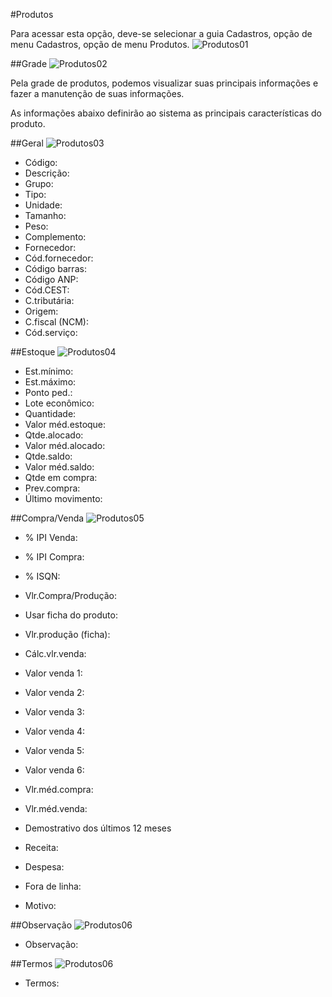 #Produtos

Para acessar esta opção, deve-se selecionar a guia Cadastros, opção de menu Cadastros, opção de menu Produtos.
![Produtos01](https://raw.githubusercontent.com/netforcews/docs-erp/master/cadastro/imgs/Produtos01.png)

##Grade
![Produtos02](https://raw.githubusercontent.com/netforcews/docs-erp/master/cadastro/imgs/Produtos02.png)

Pela grade de produtos, podemos visualizar suas principais informações e fazer a manutenção de suas informações.


As informações abaixo definirão ao sistema as principais características do produto.

##Geral
![Produtos03](https://raw.githubusercontent.com/netforcews/docs-erp/master/cadastro/imgs/Produtos03.png)

- Código:
- Descrição:
- Grupo:
- Tipo:
- Unidade:
- Tamanho:
- Peso:
- Complemento:
- Fornecedor:
- Cód.fornecedor:
- Código barras:
- Código ANP:
- Cód.CEST:
- C.tributária:
- Origem:
- C.fiscal (NCM):
- Cód.serviço:

##Estoque
![Produtos04](https://raw.githubusercontent.com/netforcews/docs-erp/master/cadastro/imgs/Produtos04.png)

- Est.mínimo:
- Est.máximo:
- Ponto ped.:
- Lote econômico:
- Quantidade:
- Valor méd.estoque:
- Qtde.alocado:
- Valor méd.alocado:
- Qtde.saldo:
- Valor méd.saldo:
- Qtde em compra:
- Prev.compra:
- Último movimento:

##Compra/Venda
![Produtos05](https://raw.githubusercontent.com/netforcews/docs-erp/master/cadastro/imgs/Produtos05.png)

- % IPI Venda:
- % IPI Compra:
- % ISQN:
- Vlr.Compra/Produção:
- Usar ficha do produto:
- Vlr.produção (ficha):
- Cálc.vlr.venda:
- Valor venda 1:
- Valor venda 2:
- Valor venda 3:
- Valor venda 4:
- Valor venda 5:
- Valor venda 6:
- Vlr.méd.compra:
- Vlr.méd.venda:

- Demostrativo dos últimos 12 meses

- Receita:
- Despesa:
- Fora de linha:
- Motivo:

##Observação
![Produtos06](https://raw.githubusercontent.com/netforcews/docs-erp/master/cadastro/imgs/Produtos06.png)

- Observação:

##Termos
![Produtos06](https://raw.githubusercontent.com/netforcews/docs-erp/master/cadastro/imgs/Produtos06.png)

- Termos:
